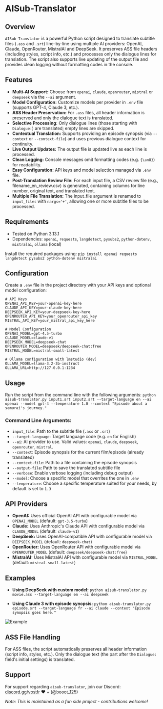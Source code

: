 # AISub-Translator

## Overview

`AISub-Translator` is a powerful Python script designed to translate subtitle files (`.ass` and `.srt`) line-by-line using multiple AI providers: OpenAI, Claude, OpenRouter, MistralAI and DeepSeek. It preserves ASS file headers (including styles, script info, etc.) and processes only the dialogue lines for translation. The script also supports live updating of the output file and provides clean logging without formatting codes in the console.

## Features

- **Multi-AI Support:** Choose from `openai`, `claude`, `openrouter`, `mistral` or `deepseek` via the `--ai` argument.
- **Model Configuration:** Customize models per provider in `.env` file (supports GPT-4, Claude 3, etc.).
- **ASS Header Preservation:** For `.ass` files, all header information is preserved and only the dialogue text is translated.
- **Selective Processing:** Only dialogue lines (those starting with `Dialogue:`) are translated; empty lines are skipped.
- **Contextual Translation:** Supports providing an episode synopsis (via `--context` or `--context-file`) and uses previous dialogue context for continuity.
- **Live Output Updates:** The output file is updated live as each line is processed.
- **Clean Logging:** Console messages omit formatting codes (e.g. `{\an8}`) for readability.
- **Easy Configuration:** API keys and model selection managed via `.env` file.
- **Post-Translation Review File:** For each input file, a CSV review file (e.g., filename_en_review.csv) is generated, containing columns for line number, original text, and translated text.
- **Multiple File Translation:** The input_file argument is renamed to `input_files` with `nargs='+'`, allowing one or more subtitle files to be processed.

## Requirements

- Tested on Python 3.13.1
- Dependencies: `openai`, `requests`, `langdetect`, `pysubs2`, `python-dotenv`, `mistralai`, `ollama` (local)

Install the required packages using:
```pip install openai requests langdetect pysubs2 python-dotenv mistralai```

## Configuration

Create a `.env` file in the project directory with your API keys and optional model configuration:

```
# API Keys
OPENAI_API_KEY=your-openai-key-here
CLAUDE_API_KEY=your-claude-key-here
DEEPSEEK_API_KEY=your-deepseek-key-here
OPENROUTER_API_KEY=your_openrouter_api_key
MISTRAL_API_KEY=your_mistral_api_key_here

# Model Configuration
OPENAI_MODEL=gpt-4.5-turbo
CLAUDE_MODEL=claude-v1
DEEPSEEK_MODEL=deepseek-chat
OPENROUTER_MODEL=deepseek/deepseek-chat:free
MISTRAL_MODEL=mistral-small-latest

# Ollama configuration with lmstudio (dev)
OLLAMA_MODEL=llama-3.2-3b-instruct
OLLAMA_URL=http://127.0.0.1:1234
```

## Usage

Run the script from the command line with the following arguments:
```python aisub-translator.py input1.srt input2.srt --target-language en --ai openai --model gpt-4 --temperature 1.0 --context "Episode about a samurai's journey."```

### Command Line Arguments:

- `input_file`: Path to the subtitle file (`.ass` or `.srt`)
- `--target-language`: Target language code (e.g. `en` for English)
- `--ai`: AI provider to use. Valid values: `openai`, `claude`, `deepseek`, `openrouter`, `mistral`.
- `--context`: Episode synopsis for the current film/episode (already translated)
- `--context-file`: Path to a file containing the episode synopsis
- `--output-file`: Path to save the translated subtitle file
- `--verbose`: Enable verbose logging (including debug output)
- `--model`: Choose a specific model that overrites the one in `.env`
- `--temperature`: Choose a specific temperature suited for your needs, by default is set to `1.3`

## API Providers

- **OpenAI:** Uses official OpenAI API with configurable model via `OPENAI_MODEL` (default: `gpt-3.5-turbo`)
- **Claude:** Uses Anthropic's Claude API with configurable model via `CLAUDE_MODEL` (default: `claude-v1`)
- **DeepSeek:** Uses OpenAI-compatible API with configurable model via `DEEPSEEK_MODEL` (default: `deepseek-chat`)
- **OpenRouter:** Uses OpenRouter API with configurable model via `OPENROUTER_MODEL` (default: `deepseek/deepseek-chat:free`)
- **MistralAI:** Uses MistralAI API with configurable model via `MISTRAL_MODEL` (default: `mistral-small-latest`)

## Examples

- **Using DeepSeek with custom model:**
  ```python aisub-translator.py movie.ass --target-language en --ai deepseek```

- **Using Claude 3 with episode synopsis:**
  ```python aisub-translator.py episode.srt --target-language fr --ai claude --context "Episode synopsis goes here."```

![Example](https://i.ibb.co/WvVdtKkX/image.png)

## ASS File Handling

For ASS files, the script automatically preserves all header information (script info, styles, etc.). Only the dialogue text (the part after the `Dialogue:` field's initial settings) is translated.

## Support

For support regarding `aisub-translator`, join our Discord:  
[discord.gg/vostfr](https://discord.gg/vostfr) ❤️ + (@booot_125)

*Note: This is maintained as a fun side project - contributions welcome!*
